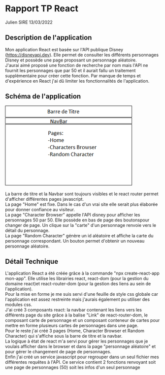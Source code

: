 # Rapport TP React

Julien SIRE 13/03/2022

## Description de l'application

Mon application React est basée sur l'API publique Disney (https://disneyapi.dev). Elle permet de consulter les différents personnages Disney et possède une page proposant un personnage aléatoire.<br>
J'aurai aimé proposé une fonction de recherche par nom mais l'API ne fournit les personnages que par 50 et il aurait fallu un traitement supplémentaire pour créer cette fonction. Par manque de temps et d'expérience en React j'ai dû limiter les fonctionnalités de l'application.

## Schéma de l'application

![schéma application](/schema_application.png)

La barre de titre et la Navbar sont toujours visibles et le react router permet d'afficher différentes pages javascript.<br>
La page "Home" est fixe. Dans le cas d'un vrai site elle serait plus élaborée pour donner confiance au visiteur.<br>
La page "Character Browser" appelle l'API disney pour afficher les personnages 50 par 50. Elle possède en bas de page des boutonspour changer de page. Un clique sur la "carte" d'un personnage renvoie vers le détail du personnage.<br>
La page "Random Character" génère un id aléatoire et affiche la carte du personnage correspondant. Un bouton permet d'obtenir un nouveau personnage aléatoire.<br>

## Détail Technique

L'application React a été créée grâce à la commande "npx create-react-app mon-app". Elle utilise les librairies react, react-dom (pour la gestion du domaine react)et react-router-dom (pour la gestion des liens au sein de l'application).<br>
Pour la mise en forme je me suis servi d'une feuille de style css globale car l'application est assez restreinte mais j'aurais également pu utiliser des modules css.<br>
J'ai créé 3 composants react: la navbar contenant les liens vers les différents page du site grâce à la balise "Link" de react-router-dom, le composant carte de personnage et un composant conteneur de cartes pour mettre en forme plusieurs cartes de personnages dans une page.<br>
Pour le reste j'ai créé 3 pages (Home, Character Browser et Random Character) qui s'affiche sous la barre de titre et la navbar.<br>
La logique à état de react m'a servi pour gérer les personnages que je voulais afficher dans le browser et dans la page "personnage aléatoire" et pour gérer le changement de page de personnages.<br>
Enfin j'ai créé un service javascript pour regrouper dans un seul fichier mes différentes requêtes à l'API. Ce service contient 2 fonctions renvoyant soit une page de personnages (50) soit les infos d'un seul personnage<br>